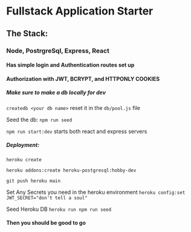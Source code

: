 # Fullstack Application Starter

## The Stack:

### Node, PostrgreSql, Express, React

#### Has simple login and Authentication routes set up

#### Authorization with JWT, BCRYPT, and HTTPONLY COOKIES

##### Make sure to make a db locally for dev
```createdb <your db name>``` reset it in the ```db/pool.js``` file

Seed the db:
```npm run seed```

```npm run start:dev``` starts both react and express servers

##### Deployment:

```heroku create```

```heroku addons:create heroku-postgresql:hobby-dev```

```git push heroku main```

Set Any Secrets you need in the heroku environment
```heroku config:set JWT_SECRET="don't tell a soul"```

Seed Heroku DB
```heroku run npm run seed```

#### Then you should be good to go
